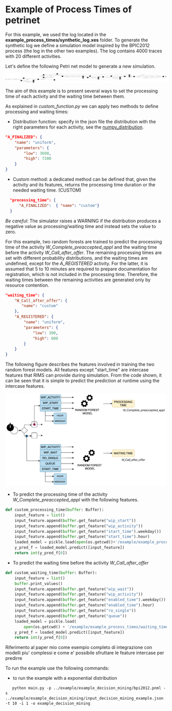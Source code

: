 # Example of Process Times of petrinet

For this example, we used the log located in the **example_process_times/synthetic_log.xes** folder.
To generate the synthetic log we define a simulation model inspired by the BPIC2012 process (the log in the other two examples). 
The log contains 4000 traces with 20 different activities.

Let's define the following Petri net model to generate a new simulation.

<img src="synthetic_petrinet.png" alt="Alt Text" width="740">


The aim of this example is to present several ways to set the processing time of each activity and the waiting time between them.

As explained in *custom_function.py* we can apply two methods to define processing and waiting times:

* Distribution function: specify in the json file the distribution with the right parameters for each
activity, see the [numpy_distribution](https://numpy.org/doc/stable/reference/random/generator.html).

```json
"A_FINALIZED": {
    "name": "uniform",
    "parameters": {
        "low": 3600,
        "high": 7200
    }
}
```
* Custom method: a dedicated method can be defined that, given the activity and its features, returns 
  the processing time duration or the needed waiting time. (CUSTOM)
```json
  "processing_time": {
      "A_FINALIZED":  { "name": "custom"}
  }
```

*Be careful*: The simulator raises a WARNING if the distribution produces a negative value as processing/waiting time and instead sets the value to zero.

For this example, two random forests are trained to predict the processing time of the activity *W_Complete_preaccepted_appl* and the waiting time before the activity *W_Call_after_offer*.
The remaining processing times are set with different probability distributions, and the waiting times are undefined, except for the *A_REGISTERED* activity. For the latter, it is assumed that 5
to 10 minutes are required to prepare documentation for registration, which is not included in the processing time. Therefore, the waiting times between the remaining activities are generated only by resource contention.

```json
"waiting_time": {
    "W_Call_after_offer": {
       "name": "custom"
    },
    "A_REGISTERED": {
        "name": "uniform",
        "parameters": {
            "low": 300,
            "high": 600
        }
    }
}
```

The following figure describes the features involved in training the two random forest models. All features except "start_time" are intercase features that RIMS can provide during simulation.
From the code shown, it can be seen that it is simple to predict the prediction at runtime using the intercase features.

<img src="example_process_times.png" alt="Alt Text" width="780">


* To predict the processing time of the activity *W_Complete_preaccepted_appl* with the following features.

```python
def custom_processing_time(buffer: Buffer):
    input_feature = list()
    input_feature.append(buffer.get_feature("wip_start"))
    input_feature.append(buffer.get_feature("wip_activity"))
    input_feature.append(buffer.get_feature("start_time").weekday())
    input_feature.append(buffer.get_feature("start_time").hour)
    loaded_model = pickle.load(open(os.getcwd()+'/example/example_process_times/processing_time_random_forest.pkl', 'rb'))
    y_pred_f = loaded_model.predict([input_feature])
    return int(y_pred_f[0])
```

* To predict the waiting time before the activity *W_Call_after_offer*
```python
def custom_waiting_time(buffer: Buffer):
    input_feature = list()
    buffer.print_values()
    input_feature.append(buffer.get_feature("wip_wait"))
    input_feature.append(buffer.get_feature("wip_activity"))
    input_feature.append(buffer.get_feature("enabled_time").weekday())
    input_feature.append(buffer.get_feature("enabled_time").hour)
    input_feature.append(buffer.get_feature("ro_single"))
    input_feature.append(buffer.get_feature("queue"))
    loaded_model = pickle.load(
        open(os.getcwd() + '/example/example_process_times/waiting_time_random_forest.pkl', 'rb'))
    y_pred_f = loaded_model.predict([input_feature])
    return int(y_pred_f[0])
```

Riferimento al paper mio come esempio completo di integrazione con modelli piu' complessi
e come e' possibile sfruttare le feature intercase per predirre

To run the example use the following commands:

* to run the example with a exponential distribution
```shell
   python main.py -p ../example/example_decision_mining/bpi2012.pnml -s ../example/example_decision_mining/input_decision_mining_example.json -t 10 -i 1 -o example_decision_mining
```
